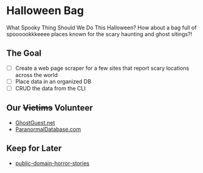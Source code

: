 # Halloween Bag

What Spooky Thing Should We Do This Halloween?  How about a bag full of spoooookkkeeee places known for the scary haunting and ghost sitings?!

##  The Goal
- [ ] Create a web page scraper for a few sites that report scary locations across the world
- [ ] Place data in an organized DB
- [ ] CRUD the data from the CLI

## Our <s>Victims</s> Volunteer
- [GhostGuest.net](https://www.ghostquest.net/haunted-places-usa.html)
- [ParanormalDatabase.com](https://www.paranormaldatabase.com/index.html)


## Keep for Later
- [public-domain-horror-stories](https://www.steve-calvert.co.uk/public-domain-horror-stories-3/)